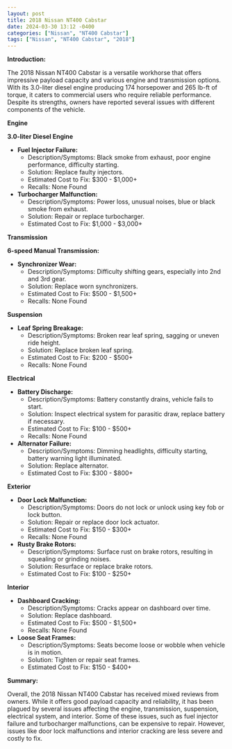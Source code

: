 ```yaml
---
layout: post
title: 2018 Nissan NT400 Cabstar
date: 2024-03-30 13:12 -0400
categories: ["Nissan", "NT400 Cabstar"]
tags: ["Nissan", "NT400 Cabstar", "2018"]
---
```

**Introduction:**

The 2018 Nissan NT400 Cabstar is a versatile workhorse that offers impressive payload capacity and various engine and transmission options. With its 3.0-liter diesel engine producing 174 horsepower and 265 lb-ft of torque, it caters to commercial users who require reliable performance. Despite its strengths, owners have reported several issues with different components of the vehicle.

**Engine**

**3.0-liter Diesel Engine**

* **Fuel Injector Failure:**
    * Description/Symptoms: Black smoke from exhaust, poor engine performance, difficulty starting.
    * Solution: Replace faulty injectors.
    * Estimated Cost to Fix: $300 - $1,000+
    * Recalls: None Found
* **Turbocharger Malfunction:**
    * Description/Symptoms: Power loss, unusual noises, blue or black smoke from exhaust.
    * Solution: Repair or replace turbocharger.
    * Estimated Cost to Fix: $1,000 - $3,000+

**Transmission**

**6-speed Manual Transmission:**

* **Synchronizer Wear:**
    * Description/Symptoms: Difficulty shifting gears, especially into 2nd and 3rd gear.
    * Solution: Replace worn synchronizers.
    * Estimated Cost to Fix: $500 - $1,500+
    * Recalls: None Found

**Suspension**

* **Leaf Spring Breakage:**
    * Description/Symptoms: Broken rear leaf spring, sagging or uneven ride height.
    * Solution: Replace broken leaf spring.
    * Estimated Cost to Fix: $200 - $500+
    * Recalls: None Found

**Electrical**

* **Battery Discharge:**
    * Description/Symptoms: Battery constantly drains, vehicle fails to start.
    * Solution: Inspect electrical system for parasitic draw, replace battery if necessary.
    * Estimated Cost to Fix: $100 - $500+
    * Recalls: None Found
* **Alternator Failure:**
    * Description/Symptoms: Dimming headlights, difficulty starting, battery warning light illuminated.
    * Solution: Replace alternator.
    * Estimated Cost to Fix: $300 - $800+

**Exterior**

* **Door Lock Malfunction:**
    * Description/Symptoms: Doors do not lock or unlock using key fob or lock button.
    * Solution: Repair or replace door lock actuator.
    * Estimated Cost to Fix: $150 - $300+
    * Recalls: None Found
* **Rusty Brake Rotors:**
    * Description/Symptoms: Surface rust on brake rotors, resulting in squealing or grinding noises.
    * Solution: Resurface or replace brake rotors.
    * Estimated Cost to Fix: $100 - $250+

**Interior**

* **Dashboard Cracking:**
    * Description/Symptoms: Cracks appear on dashboard over time.
    * Solution: Replace dashboard.
    * Estimated Cost to Fix: $500 - $1,500+
    * Recalls: None Found
* **Loose Seat Frames:**
    * Description/Symptoms: Seats become loose or wobble when vehicle is in motion.
    * Solution: Tighten or repair seat frames.
    * Estimated Cost to Fix: $150 - $400+

**Summary:**

Overall, the 2018 Nissan NT400 Cabstar has received mixed reviews from owners. While it offers good payload capacity and reliability, it has been plagued by several issues affecting the engine, transmission, suspension, electrical system, and interior. Some of these issues, such as fuel injector failure and turbocharger malfunctions, can be expensive to repair. However, issues like door lock malfunctions and interior cracking are less severe and costly to fix.
